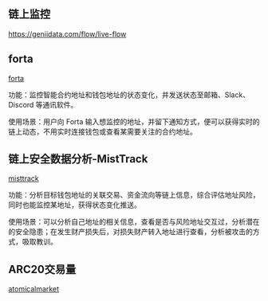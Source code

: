 ## 链上监控
https://geniidata.com/flow/live-flow

## forta
[forta](https://forta.org)

功能：监控智能合约地址和钱包地址的状态变化，并发送状态至邮箱、Slack、Discord 等通讯软件。

使用场景：用户向 Forta 输入想监控的地址，并留下通知方式，便可以获得实时的链上动态，不用实时连接钱包或查看某需要关注的合约地址。

## 链上安全数据分析-MistTrack
[misttrack](https://misttrack.io)

功能：分析目标钱包地址的关联交易、资金流向等链上信息，综合评估地址风险，同时也能监控某地址，获得状态变化推送。

使用场景：可以分析自己地址的相关信息，查看是否与风险地址交互过，分析潜在的安全隐患；在发生财产损失后，对损失财产转入地址进行查看，分析被攻击的方式，吸取教训。

## ARC20交易量
[atomicalmarket](https://atomicalmarket.com/)